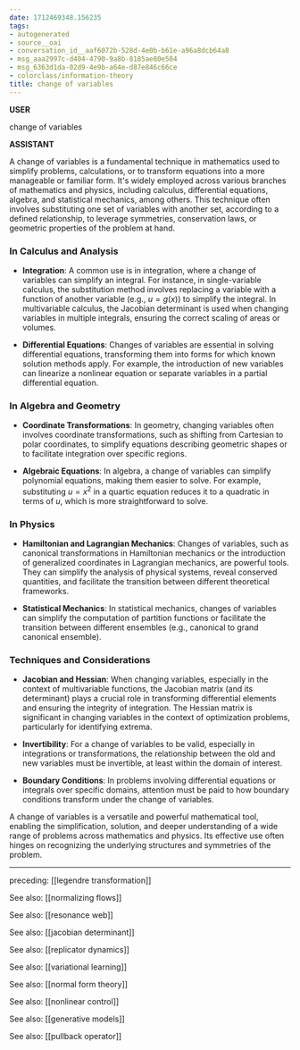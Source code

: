 ```yaml
---
date: 1712469348.156235
tags:
- autogenerated
- source__oai
- conversation_id__aaf6072b-528d-4e0b-b61e-a96a8dcb64a8
- msg_aaa2997c-d404-4790-9a8b-8185ae80e504
- msg_6363d1da-02d9-4e9b-a64e-d87e846c66ce
- colorclass/information-theory
title: change of variables
---
```


**USER**

change of variables


**ASSISTANT**

A change of variables is a fundamental technique in mathematics used to simplify problems, calculations, or to transform equations into a more manageable or familiar form. It's widely employed across various branches of mathematics and physics, including calculus, differential equations, algebra, and statistical mechanics, among others. This technique often involves substituting one set of variables with another set, according to a defined relationship, to leverage symmetries, conservation laws, or geometric properties of the problem at hand.

### In Calculus and Analysis

- **Integration**: A common use is in integration, where a change of variables can simplify an integral. For instance, in single-variable calculus, the substitution method involves replacing a variable with a function of another variable (e.g., $u = g(x)$) to simplify the integral. In multivariable calculus, the Jacobian determinant is used when changing variables in multiple integrals, ensuring the correct scaling of areas or volumes.

- **Differential Equations**: Changes of variables are essential in solving differential equations, transforming them into forms for which known solution methods apply. For example, the introduction of new variables can linearize a nonlinear equation or separate variables in a partial differential equation.

### In Algebra and Geometry

- **Coordinate Transformations**: In geometry, changing variables often involves coordinate transformations, such as shifting from Cartesian to polar coordinates, to simplify equations describing geometric shapes or to facilitate integration over specific regions.

- **Algebraic Equations**: In algebra, a change of variables can simplify polynomial equations, making them easier to solve. For example, substituting $u = x^2$ in a quartic equation reduces it to a quadratic in terms of $u$, which is more straightforward to solve.

### In Physics

- **Hamiltonian and Lagrangian Mechanics**: Changes of variables, such as canonical transformations in Hamiltonian mechanics or the introduction of generalized coordinates in Lagrangian mechanics, are powerful tools. They can simplify the analysis of physical systems, reveal conserved quantities, and facilitate the transition between different theoretical frameworks.

- **Statistical Mechanics**: In statistical mechanics, changes of variables can simplify the computation of partition functions or facilitate the transition between different ensembles (e.g., canonical to grand canonical ensemble).

### Techniques and Considerations

- **Jacobian and Hessian**: When changing variables, especially in the context of multivariable functions, the Jacobian matrix (and its determinant) plays a crucial role in transforming differential elements and ensuring the integrity of integration. The Hessian matrix is significant in changing variables in the context of optimization problems, particularly for identifying extrema.

- **Invertibility**: For a change of variables to be valid, especially in integrations or transformations, the relationship between the old and new variables must be invertible, at least within the domain of interest.

- **Boundary Conditions**: In problems involving differential equations or integrals over specific domains, attention must be paid to how boundary conditions transform under the change of variables.

A change of variables is a versatile and powerful mathematical tool, enabling the simplification, solution, and deeper understanding of a wide range of problems across mathematics and physics. Its effective use often hinges on recognizing the underlying structures and symmetries of the problem.


---

preceding: [[legendre transformation]]

See also: [[normalizing flows]]


See also: [[resonance web]]


See also: [[jacobian determinant]]


See also: [[replicator dynamics]]


See also: [[variational learning]]


See also: [[normal form theory]]


See also: [[nonlinear control]]


See also: [[generative models]]


See also: [[pullback operator]]